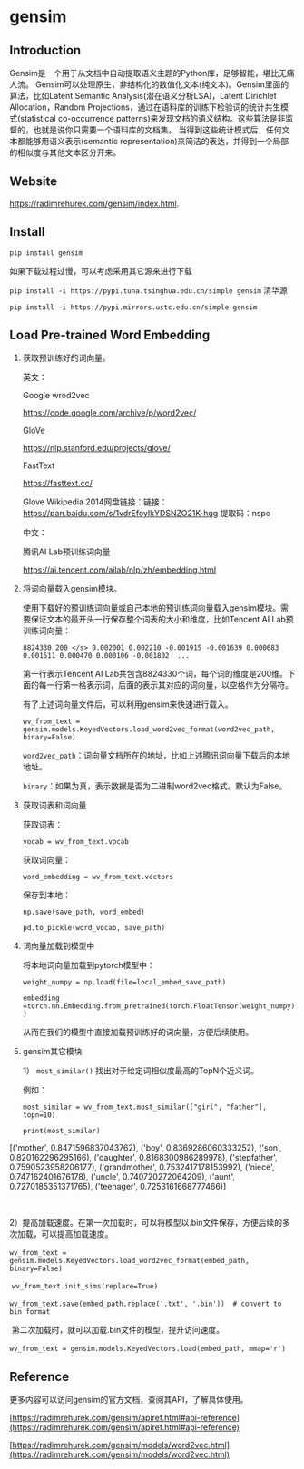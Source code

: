 # gensim

## Introduction

Gensim是一个用于从文档中自动提取语义主题的Python库，足够智能，堪比无痛人流。
Gensim可以处理原生，非结构化的数值化文本(纯文本)。Gensim里面的算法，比如Latent Semantic Analysis(潜在语义分析LSA)，Latent Dirichlet Allocation，Random Projections，通过在语料库的训练下检验词的统计共生模式(statistical co-occurrence patterns)来发现文档的语义结构。这些算法是非监督的，也就是说你只需要一个语料库的文档集。
当得到这些统计模式后，任何文本都能够用语义表示(semantic representation)来简洁的表达，并得到一个局部的相似度与其他文本区分开来。

## Website

https://radimrehurek.com/gensim/index.html.

## Install

`pip install gensim`

如果下载过程过慢，可以考虑采用其它源来进行下载

` pip install -i https://pypi.tuna.tsinghua.edu.cn/simple gensim `  清华源

` pip install -i https://pypi.mirrors.ustc.edu.cn/simple gensim `

## Load Pre-trained Word Embedding

1. 获取预训练好的词向量。

   英文：

   Google wrod2vec

   https://code.google.com/archive/p/word2vec/

   GloVe

   https://nlp.stanford.edu/projects/glove/

   FastText

   https://fasttext.cc/

   Glove Wikipedia 2014网盘链接：链接：https://pan.baidu.com/s/1vdrEfoyIkYDSNZO21K-hqg 
   提取码：nspo 

   中文：

   腾讯AI Lab预训练词向量

   https://ai.tencent.com/ailab/nlp/zh/embedding.html



2. 将词向量载入gensim模块。

   使用下载好的预训练词向量或自己本地的预训练词向量载入gensim模块。需要保证文本的最开头一行保存整个词表的大小和维度，比如Tencent AI Lab预训练词向量：

   `8824330 200
   </s> 0.002001 0.002210 -0.001915 -0.001639 0.000683 0.001511 0.000470 0.000106 -0.001802  ...`

   第一行表示Tencent AI Lab共包含8824330个词，每个词的维度是200维。下面的每一行第一格表示词，后面的表示其对应的词向量，以空格作为分隔符。

   

   有了上述词向量文件后，可以利用gensim来快速进行载入。

   `wv_from_text = gensim.models.KeyedVectors.load_word2vec_format(word2vec_path, binary=False)`

   `word2vec_path`：词向量文档所在的地址，比如上述腾讯词向量下载后的本地地址。

   `binary`：如果为真，表示数据是否为二进制word2vec格式。默认为False。

   

3. 获取词表和词向量

   获取词表：

   `vocab = wv_from_text.vocab`

   获取词向量：

   `word_embedding = wv_from_text.vectors`

   

   保存到本地：

   `np.save(save_path, word_embed)`

   `pd.to_pickle(word_vocab, save_path)`

   

4. 词向量加载到模型中

   将本地词向量加载到pytorch模型中：

   `weight_numpy = np.load(file=local_embed_save_path) `

   `embedding =torch.nn.Embedding.from_pretrained(torch.FloatTensor(weight_numpy))`

   从而在我们的模型中直接加载预训练好的词向量，方便后续使用。

   

5. gensim其它模块

   1） `most_similar()` 找出对于给定词相似度最高的TopN个近义词。

   例如：

   `most_similar = wv_from_text.most_similar(["girl", "father"], topn=10)`

   `print(most_similar)`

[('mother', 0.8471596837043762), ('boy', 0.8369286060333252), ('son', 0.820162296295166), ('daughter', 0.8168300986289978), ('stepfather', 0.7590523958206177), ('grandmother', 0.7532417178153992), ('niece', 0.747162401676178), ('uncle', 0.740720272064209), ('aunt', 0.7270185351371765), ('teenager', 0.7253161668777466)]

​	

​	2）提高加载速度。在第一次加载时，可以将模型以.bin文件保存，方便后续的多次加载，可以提高加载速度。

​		`wv_from_text = gensim.models.KeyedVectors.load_word2vec_format(embed_path, binary=False)`

​	`wv_from_text.init_sims(replace=True)`

​	`wv_from_text.save(embed_path.replace('.txt', '.bin'))  # convert to bin format `

​	第二次加载时，就可以加载.bin文件的模型，提升访问速度。

​	`wv_from_text = gensim.models.KeyedVectors.load(embed_path, mmap='r')`



## Reference

更多内容可以访问gensim的官方文档，查阅其API，了解具体使用。

[https://radimrehurek.com/gensim/apiref.html#api-reference](https://radimrehurek.com/gensim/apiref.html#api-reference)

[https://radimrehurek.com/gensim/models/word2vec.html](https://radimrehurek.com/gensim/models/word2vec.html)

